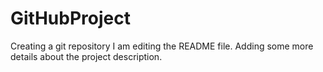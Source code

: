 # GitHubProject
Creating a git repository
I am editing the README file. Adding some more details about the
project description.
